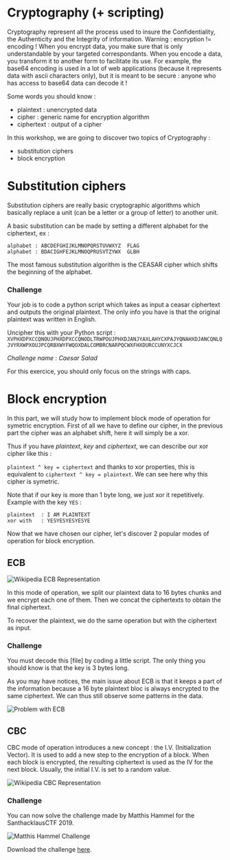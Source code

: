 # Cryptography (+ scripting)

Cryptography represent all the process used to insure the Confidentiality, the Authenticity and the Integrity of information.
Warning : encryption != encoding ! When you encrypt data, you make sure that is only understandable by your targeted correspondants. When you encode a data, you transform it to another form to facilitate its use. For example, the base64 encoding is used in a lot of web applications (because it represents data with ascii characters only), but it is meant to be secure : anyone who has access to base64 data can decode it !

Some words you should know :

* plaintext : unencrypted data
* cipher : generic name for encryption algorithm
* ciphertext : output of a cipher

In this workshop, we are going to discover two topics of Cryptography :

* substitution ciphers
* block encryption

# Substitution ciphers

Substitution ciphers are really basic cryptographic algorithms which basically replace a unit (can be a letter or a group of letter) to another unit.

A basic substitution can be made by setting a different alphabet for the ciphertext, ex :

```
alphabet : ABCDEFGHIJKLMNOPQRSTUVWXYZ  FLAG
alphabet : BDACIGHFEJKLMNOQPRUSVTZYWX  GLBH
```

The most famous substitution algorithm is the CEASAR cipher which shifts the beginning of the alphabet.

### Challenge

Your job is to code a python script which takes as input a ceasar ciphertext and outputs the original plaintext.
The only info you have is that the original plaintext was written in English.

Uncipher this with your Python script : `XVPHXDPXCCQNOUJPHXDPXCCQNODLTRWPOUJPHXDJANJYAXLAHYCXPAJYQNAHXDJANCQNLQJVYRXWPXOUJPCQRBXWYFWQOXDALCOMBRCNARPQCWXFHXDURCCUNYXCJCX`

*Challenge name : Caesar Salad*

For this exercice, you should only focus on the strings with caps.

# Block encryption

In this part, we will study how to implement block mode of operation for symetric encryption. First of all we have to define our cipher, in the previous part the cipher was an alphabet shift, here it will simply be a xor.

Thus if you have *plaintext*, *key* and *ciphertext*, we can describe our xor cipher like this :

`plaintext ^ key = ciphertext` and thanks to xor properties, this is equivalent to `ciphertext ^ key = plaintext`. We can see here why this cipher is symetric.

Note that if our key is more than 1 byte long, we just xor it repetitively. Example with the key `YES` :

```
plaintext  : I AM PLAINTEXT
xor with   : YESYESYESYESYE
```

Now that we have chosen our cipher, let's discover 2 popular modes of operation for block encryption.

## ECB

![Wikipedia ECB Representation](/ecb.png)

In this mode of operation, we split our plaintext data to 16 bytes chunks and we encrypt each one of them. Then we concat the ciphertexts to obtain the final ciphertext.

To recover the plaintext, we do the same operation but with the ciphertext as input.

### Challenge

You must decode this [file] by coding a little script. The only thing you should know is that the key is 3 bytes long.

As you may have notices, the main issue about ECB is that it keeps a part of the information because a 16 byte plaintext bloc is always encrypted to the same ciphertext. We can thus still observe some patterns in the data.

![Problem with ECB](/pb_ecb.png)

## CBC

CBC mode of operation introduces a new concept : the I.V. (Initialization Vector). It is used to add a new step to the encryption of a block. When each block is encrypted, the resulting ciphertext is used as the IV for the next block. Usually, the initial I.V. is set to a random value.

![Wikipedia CBC Representation](/cbc.png)

### Challenge

You can now solve the challenge made by Matthis Hammel for the SanthacklausCTF 2019.

![Matthis Hammel Challenge](/chall_cbc.png)

Download the challenge [here](/chall_files.zip).
